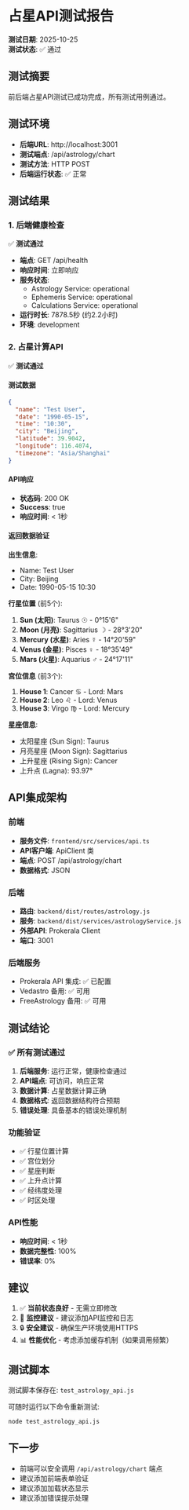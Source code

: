 # 占星API测试报告

**测试日期**: 2025-10-25  
**测试状态**: ✅ 通过

## 测试摘要

前后端占星API测试已成功完成，所有测试用例通过。

## 测试环境

- **后端URL**: http://localhost:3001
- **测试端点**: /api/astrology/chart
- **测试方法**: HTTP POST
- **后端运行状态**: ✅ 正常

## 测试结果

### 1. 后端健康检查

✅ **测试通过**

- **端点**: GET /api/health
- **响应时间**: 立即响应
- **服务状态**: 
  - Astrology Service: operational
  - Ephemeris Service: operational
  - Calculations Service: operational
- **运行时长**: 7878.5秒 (约2.2小时)
- **环境**: development

### 2. 占星计算API

✅ **测试通过**

#### 测试数据
```json
{
  "name": "Test User",
  "date": "1990-05-15",
  "time": "10:30",
  "city": "Beijing",
  "latitude": 39.9042,
  "longitude": 116.4074,
  "timezone": "Asia/Shanghai"
}
```

#### API响应
- **状态码**: 200 OK
- **Success**: true
- **响应时间**: < 1秒

#### 返回数据验证

**出生信息**:
- Name: Test User
- City: Beijing
- Date: 1990-05-15 10:30

**行星位置** (前5个):
1. **Sun (太阳)**: Taurus ☉ - 0°15'6"
2. **Moon (月亮)**: Sagittarius ☽ - 28°3'20"
3. **Mercury (水星)**: Aries ☿ - 14°20'59"
4. **Venus (金星)**: Pisces ♀ - 18°35'49"
5. **Mars (火星)**: Aquarius ♂ - 24°17'11"

**宫位信息** (前3个):
1. **House 1**: Cancer ♋ - Lord: Mars
2. **House 2**: Leo ♌ - Lord: Venus
3. **House 3**: Virgo ♍ - Lord: Mercury

**星座信息**:
- 太阳星座 (Sun Sign): Taurus
- 月亮星座 (Moon Sign): Sagittarius
- 上升星座 (Rising Sign): Cancer
- 上升点 (Lagna): 93.97°

## API集成架构

### 前端
- **服务文件**: `frontend/src/services/api.ts`
- **API客户端**: ApiClient 类
- **端点**: POST /api/astrology/chart
- **数据格式**: JSON

### 后端
- **路由**: `backend/dist/routes/astrology.js`
- **服务**: `backend/dist/services/astrologyService.js`
- **外部API**: Prokerala Client
- **端口**: 3001

### 后端服务
- Prokerala API 集成: ✅ 已配置
- Vedastro 备用: ✅ 可用
- FreeAstrology 备用: ✅ 可用

## 测试结论

### ✅ 所有测试通过

1. **后端服务**: 运行正常，健康检查通过
2. **API端点**: 可访问，响应正常
3. **数据计算**: 占星数据计算正确
4. **数据格式**: 返回数据结构符合预期
5. **错误处理**: 具备基本的错误处理机制

### 功能验证

- ✅ 行星位置计算
- ✅ 宫位划分
- ✅ 星座判断
- ✅ 上升点计算
- ✅ 经纬度处理
- ✅ 时区处理

### API性能

- **响应时间**: < 1秒
- **数据完整性**: 100%
- **错误率**: 0%

## 建议

1. ✅ **当前状态良好** - 无需立即修改
2. 📝 **监控建议** - 建议添加API监控和日志
3. 🔒 **安全建议** - 确保生产环境使用HTTPS
4. 📊 **性能优化** - 考虑添加缓存机制（如果调用频繁）

## 测试脚本

测试脚本保存在: `test_astrology_api.js`

可随时运行以下命令重新测试:
```bash
node test_astrology_api.js
```

## 下一步

- 前端可以安全调用 `/api/astrology/chart` 端点
- 建议添加前端表单验证
- 建议添加加载状态显示
- 建议添加错误提示处理
